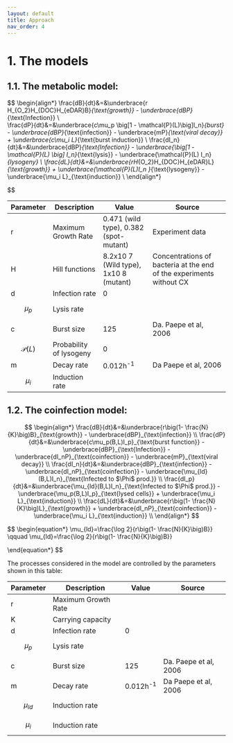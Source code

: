 ```yaml
---
layout: default
title: Approach
nav_order: 4
---
```


# 1. The models

## 1.1. The metabolic model:

$$
\begin{align*}
\frac{dB}{dt}&=&\underbrace{r H_{O_2}H_{DOC}H_{eDAR}B}_{\text{growth}} -
\underbrace{dBP}_{\text{Infection}} \\      
\frac{dP}{dt}&=&\underbrace{c\mu_p \big[1 - \mathcal{P}(L)\big]I_n}_{burst} -
\underbrace{dBP}_{\text{infection}} - \underbrace{mP}_{\text{viral decay}} +
\underbrace{c\mu_i L}_{\text{burst induction}} \\ 
\frac{dI_n}{dt}&=&\underbrace{dBP}_{\text{Infection}} -
\underbrace{\big[1 -\mathcal{P}(L) \big] I_n}_{\text{lysis}} -
\underbrace{\mathcal{P}(L) I_n}_{lysogeny} \\ 
\frac{dL}{dt}&=&\underbrace{rH_{O_2}H_{DOC}H_{eDAR}L}_{\text{growth}} +
\underbrace{\mathcal{P}(L)I_n }_{\text{lysogeny}} -
\underbrace{\mu_i L}_{\text{induction}} \\
\end{align*}

$$

| Parameter | Description | Value| Source|
| ----------- | ----------- | ----------- | ----------- |
| r | Maximum Growth Rate |0.471 (wild type), 0.382 (spot- mutant)  | Experiment data |
| H | Hill functions |8.2x10 7 (Wild type), 1x10 8 (mutant)  | Concentrations of bacteria at the end of the experiments without CX  |
| d | Infection rate | 0 |  |
| $$\mu_p$$ | Lysis rate |  |   |
| c | Burst size | 125 |Da. Paepe et al, 2006  |
| $$\mathcal{P}(L)$$ | Probability of lysogeny | 0 |  |
| m | Decay rate | 0.012h<sup>-1</sup>| Da Paepe et al, 2006  |
| $$\mu_i$$ | Induction rate |  |   |



## 1.2. The coinfection model:

$$
\begin{align*} 
   \frac{dB}{dt}&=&\underbrace{r\big(1- \frac{N}{K}\big)B}_{\text{growth}} -
   \underbrace{dBP}_{\text{infection}} \\
   \frac{dP}{dt}&=&\underbrace{c\mu_p(B,L)I_p}_{\text{burst function}} - \underbrace{dBP}_{\text{Infection}} - \underbrace{dI_nP}_{\text{coinfection}} - \underbrace{mP}_{\text{viral decay}} \\
   \frac{dI_n}{dt}&=&\underbrace{dBP}_{\text{infection}} - \underbrace{dI_nP}_{\text{coinfection}} - \underbrace{\mu_{ld}(B,L)I_n}_{\text{Infected to $\Phi$ prod.}} \\
   \frac{dI_p}{dt}&=&\underbrace{\mu_{ld}(B,L)I_n}_{\text{Infected to $\Phi$ prod.}} - \underbrace{\mu_p(B,L)I_p}_{\text{lysed cells}} + \underbrace{\mu_i L}_{\text{induction}} \\
   \frac{dL}{dt}&=&\underbrace{r\big(1- \frac{N}{K}\big)L}_{\text{growth}} + \underbrace{dI_nP}_{\text{coinfection}} - \underbrace{\mu_i L}_{\text{induction}} \\
\end{align*}
$$

$$
\begin{equation*}
\mu_{ld}=\frac{\log 2}{r\big(1- \frac{N}{K}\big)B}}
\qquad
\mu_{ld}=\frac{\log 2}{r\big(1- \frac{N}{K}\big)B}}

\end{equation*}
$$


The processes considered in the model are controlled by the parameters shown in this table:

| Parameter | Description | Value| Source|
| ----------- | ----------- | ----------- | ----------- |
| r | Maximum Growth Rate |   |  |
| K | Carrying capacity |  |  |
| d | Infection rate | 0 |  |
| $$\mu_p$$ | Lysis rate |  |   |
| c | Burst size | 125 |Da. Paepe et al, 2006  |
| m | Decay rate | 0.012h<sup>-1</sup>| Da Paepe et al, 2006  |
| $$\mu_{ld}$$ | Induction rate |  |   |
| $$\mu_i$$ | Induction rate |  |   |


